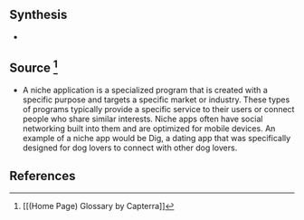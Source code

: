 ## Synthesis
- 
## Source [^1]
- A niche application is a specialized program that is created with a specific purpose and targets a specific market or industry. These types of programs typically provide a specific service to their users or connect people who share similar interests. Niche apps often have social networking built into them and are optimized for mobile devices. An example of a niche app would be Dig, a dating app that was specifically designed for dog lovers to connect with other dog lovers.
## References

[^1]: [[(Home Page) Glossary by Capterra]]